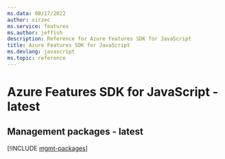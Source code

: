 ```yaml
---
ms.data: 08/17/2022
author: xirzec
ms.service: features
ms.author: jeffish
description: Reference for Azure Features SDK for JavaScript
title: Azure Features SDK for JavaScript
ms.devlang: javascript
ms.topic: reference
---
```

# Azure Features SDK for JavaScript - latest

## Management packages - latest
[!INCLUDE [mgmt-packages](features-mgmt-index.md)]